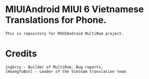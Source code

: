 # MIUIAndroid MIUI 6 Vietnamese Translations for Phone.
	This is repository for MIUIAndroid MultiRom project.
# Credits
    ingbrzy - Builder of MultiRom, Bug reports.
    [HoangTuBot] - Leader of the Vietnam translation team
